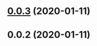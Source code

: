 ## [0.0.3](https://github.com/pixelastic/callirhoe/compare/0.0.2...0.0.3) (2020-01-11)

## 0.0.2 (2020-01-11)

